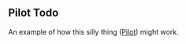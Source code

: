 Pilot Todo
----------

An example of how this silly thing ([Pilot](https://github.com/wartman/pilot)) might work.
